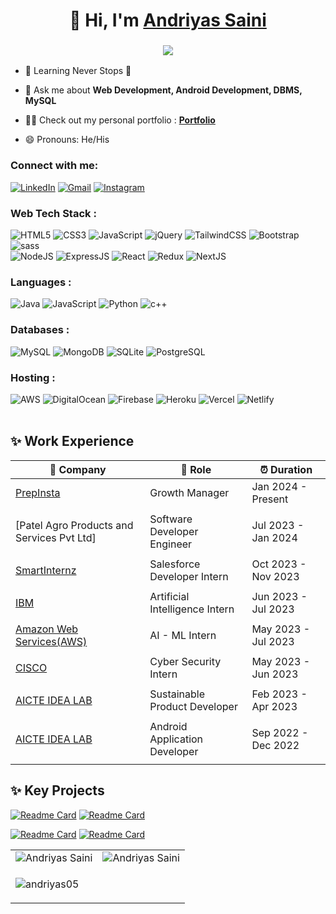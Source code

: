 <h1 align="center">👋 Hi, I'm <a href="https://www.linkedin.com/in/andriyassaini/" target="_blank"> Andriyas Saini </a></h1>
<h3 align="center"> <img src="https://readme-typing-svg.herokuapp.com?color=0357F7&lines=Full+Stack+Developer+%3A)" /> </h3>

- 🌱 Learning Never Stops 🚀

- 💬 Ask me about **Web Development, Android Development, DBMS, MySQL**

- 👨‍💻 Check out my personal portfolio : **<a href="https://portfolio-website-main-cwl3.vercel.app/" target="_blank">Portfolio</a>**

- 😄 Pronouns: He/His

<h3 align="left">Connect with me:</h3>
<div align="left">
  <a href="https://www.linkedin.com/in/andriyassaini/"><img alt="LinkedIn" src="https://img.shields.io/badge/linkedin-%230077B5.svg?style=for-the-badge&logo=linkedin&logoColor=white"/></a>
  <a href="mailto:1234andiyas@gmail.com"><img alt="Gmail" src="https://img.shields.io/badge/Gmail-D14836?style=for-the-badge&logo=gmail&logoColor=white"/></a>
   <a href="https://www.instagram.com/mr_andriyassaini/"><img alt="Instagram" src="https://img.shields.io/badge/Instagram-E4405F?style=for-the-badge&logo=instagram&logoColor=white"/></a>
  
</div>

<h3 align="left">Web Tech Stack :</h3>
<div align="left">
<img alt="HTML5" src="https://img.shields.io/badge/html5-%23E34F26.svg?style=for-the-badge&logo=html5&logoColor=white"/>
<img alt="CSS3" src="https://img.shields.io/badge/css3-%231572B6.svg?style=for-the-badge&logo=css3&logoColor=white"/> 
<img alt="JavaScript" src="https://img.shields.io/badge/javascript-%23323330.svg?style=for-the-badge&logo=javascript&logoColor=%23F7DF1E"/> 
<img alt="jQuery" src="https://img.shields.io/badge/jquery-%230769AD.svg?style=for-the-badge&logo=jquery&logoColor=white"/> 
<img alt="TailwindCSS" src="https://img.shields.io/badge/Tailwind_CSS-38B2AC?style=for-the-badge&logo=tailwind-css&logoColor=white"/>
<img alt="Bootstrap" src="https://img.shields.io/badge/bootstrap-%23563D7C.svg?style=for-the-badge&logo=bootstrap&logoColor=white"/>
<img alt="sass" src="https://img.shields.io/badge/Sass-CC6699?style=for-the-badge&logo=sass&logoColor=white"/>
<br>
<img alt="NodeJS" src="https://img.shields.io/badge/node.js-%2343853D.svg?style=for-the-badge&logo=node-dot-js&logoColor=white"/>
<img alt="ExpressJS" src="https://img.shields.io/badge/Express.js-000000?style=for-the-badge&logo=express&logoColor=white"/>
<img alt="React" src="https://img.shields.io/badge/react-%2320232a.svg?style=for-the-badge&logo=react&logoColor=%2361DAFB"/>
<img alt="Redux" src="https://img.shields.io/badge/Redux-593D88?style=for-the-badge&logo=redux&logoColor=white"/>
<img alt="NextJS" src="https://img.shields.io/badge/next.js-000000?style=for-the-badge&logo=nextdotjs&logoColor=white"/>
</div>

<h3 align="left">Languages :</h3>
<div align="left">
  <img alt="Java" src="https://img.shields.io/badge/java-%23ED8B00.svg?style=for-the-badge&logo=java&logoColor=white"/>
  <img alt="JavaScript" src="https://img.shields.io/badge/javascript-%23323330.svg?style=for-the-badge&logo=javascript&logoColor=%23F7DF1E"/> 
  <img alt="Python" src="https://img.shields.io/badge/python-%2314354C.svg?style=for-the-badge&logo=python&logoColor=white"/>
  <img alt="c++" src="https://img.shields.io/badge/C%2B%2B-00599C?style=for-the-badge&logo=c%2B%2B&logoColor=white"/>
</div>

<h3 align="left">Databases :</h3>
<div align="left">
  <img alt="MySQL" src="https://img.shields.io/badge/mysql-%2300f.svg?style=for-the-badge&logo=mysql&logoColor=white"/>
  <img alt="MongoDB" src ="https://img.shields.io/badge/MongoDB-4EA94B?style=for-the-badge&logo=mongodb&logoColor=white"/>
  <img alt="SQLite" src ="https://img.shields.io/badge/sqlite-%2307405e.svg?style=for-the-badge&logo=sqlite&logoColor=white"/>
  <img alt="PostgreSQL" src ="https://img.shields.io/badge/PostgreSQL-316192?style=for-the-badge&logo=postgresql&logoColor=white"/>
</div>



<h3 align="left">Hosting :</h3>
<div align="left">
  <img alt="AWS" src="https://img.shields.io/badge/Amazon_AWS-FF9900?style=for-the-badge&logo=amazonaws&logoColor=white"/>
  <img alt="DigitalOcean" src="https://img.shields.io/badge/DigitalOcean-%230167ff.svg?style=for-the-badge&logo=digitalOcean&logoColor=white"/>
  <img alt="Firebase" src="https://img.shields.io/badge/firebase-%23039BE5.svg?style=for-the-badge&logo=firebase"/>
  <img alt="Heroku" src="https://img.shields.io/badge/heroku-%23430098.svg?style=for-the-badge&logo=heroku&logoColor=white"/>
  <img alt="Vercel" src="https://img.shields.io/badge/Vercel-000000?style=for-the-badge&logo=vercel&logoColor=white"/>
  <img alt="Netlify" src="https://img.shields.io/badge/Netlify-00C7B7?style=for-the-badge&logo=netlify&logoColor=white"/>
</div><br/>

## ✨ Work Experience

| 🏢 Company | 💼 Role | ⏰ Duration |
| --- | --- | --- |
| [PrepInsta](https://www.linkedin.com/company/prepinstaprime-campusclub/mycompany/) | Growth Manager | Jan 2024 - Present |
|||
| [Patel Agro Products and Services Pvt Ltd] | Software Developer Engineer | Jul 2023 - Jan 2024 |
|||
| [SmartInternz](https://www.linkedin.com/company/smartinternz/) | Salesforce Developer Intern | Oct 2023 - Nov 2023 |
|||
| [IBM](https://www.linkedin.com/company/ibm/) | Artificial Intelligence Intern | Jun 2023 - Jul 2023 |
|||
| [Amazon Web Services(AWS)](https://www.linkedin.com/company/amazon-web-services/) | AI - ML Intern | May 2023 - Jul 2023 |
|||
| [CISCO](https://www.linkedin.com/school/cisco-networking-academy1/) | Cyber Security Intern | May 2023 - Jun 2023 |
|||
| [AICTE IDEA LAB](https://www.linkedin.com/company/aicte-idea-lab-lnct-bhopal/) | Sustainable Product Developer | Feb 2023 - Apr 2023 |
|||
| [AICTE IDEA LAB](https://www.linkedin.com/company/aicte-idea-lab-lnct-bhopal/) | Android Application Developer | Sep 2022 - Dec 2022 |
|||

## ✨ Key Projects



[![Readme Card](https://github-readme-stats.vercel.app/api/pin/?username=Andriyas05&repo=flutter-whatsapp-clone-master)](https://github.com/Andriyas05/flutter-whatsapp-clone-master)
[![Readme Card](https://github-readme-stats.vercel.app/api/pin/?username=Andriyas05&repo=krishicare)](https://github.com/Andriyas05/krishicare)

[![Readme Card](https://github-readme-stats.vercel.app/api/pin/?username=Andriyas05&repo=inotebook)](https://github.com/Andriyas05/inotebook)
[![Readme Card](https://github-readme-stats.vercel.app/api/pin/?username=Andriyas05&repo=bmi_calculator_app-master)](https://github.com/Andriyas05/bmi_calculator_app-master)

<table>
  <tr>
    <td><img src="https://github-readme-stats.vercel.app/api?username=Andriyas05&show_icons=true&theme=dark&locale=en" alt="Andriyas Saini" /></td>
    <td><img src="https://github-readme-stats.vercel.app/api/top-langs?username=Andriyas05&show_icons=true&theme=dark&locale=en&layout=compact" alt="Andriyas Saini" /></td>
  </tr>
  <tr>
    <td colspan="2"><p><img align="center" src="https://github-readme-streak-stats.herokuapp.com/?user=andriyas05&show_icons=true&theme=dark" alt="andriyas05" /></p></td>
  </tr>
</table>




